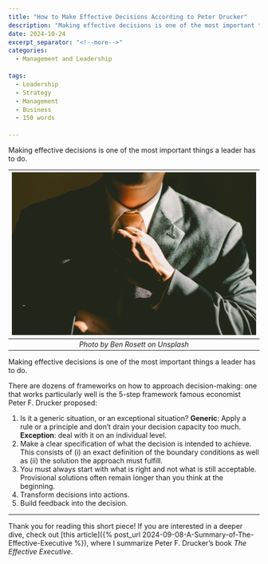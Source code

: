 ```yaml
---
title: "How to Make Effective Decisions According to Peter Drucker"
description: "Making effective decisions is one of the most important things a leader has to do. There are dozens of frameworks on how to approach decision-making: one that works particularly well is the 5-step framework famous economist Peter F. Drucker proposed."
date: 2024-10-24
excerpt_separator: "<!--more-->"
categories:
  - Management and Leadership

tags:
  - Leadership
  - Strategy
  - Management
  - Business
  - 150 words

---
```


Making effective decisions is one of the most important things a leader has to do.

| ![image](/assets/images/ben-rosett-executive-unsplash.jpg) |
|:--:|
| *Photo by Ben Rosett on Unsplash* |

Making effective decisions is one of the most important things a leader has to do.

There are dozens of frameworks on how to approach decision-making: one that works particularly well is the 5-step framework famous economist Peter F. Drucker proposed:

1. Is it a generic situation, or an exceptional situation? **Generic**: Apply a rule or a principle and don’t drain your decision capacity too much. **Exception**: deal with it on an individual level.
2. Make a clear specification of what the decision is intended to achieve. This consists of (i) an exact definition of the boundary conditions as well as (ii) the solution the approach must fulfill.
3. You must always start with what is right and not what is still acceptable. Provisional solutions often remain longer than you think at the beginning.
4. Transform decisions into actions.
5. Build feedback into the decision.

---

Thank you for reading this short piece! If you are interested in a deeper dive, check out [this article]({% post_url 2024-09-08-A-Summary-of-The-Effective-Executive %}), where I summarize Peter F. Drucker’s book *The Effective Executive*.
